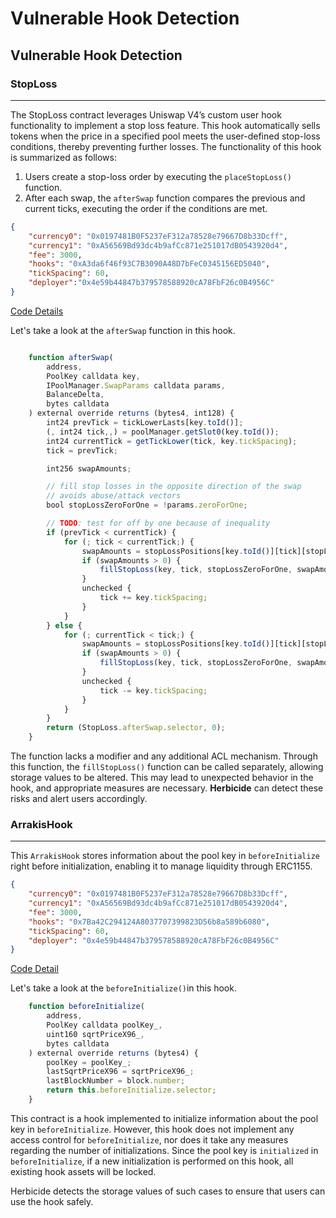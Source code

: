 # Vulnerable Hook Detection

## Vulnerable Hook Detection

### StopLoss

***

The StopLoss contract leverages Uniswap V4’s custom user hook functionality to implement a stop loss feature. This hook automatically sells tokens when the price in a specified pool meets the user-defined stop-loss conditions, thereby preventing further losses. The functionality of this hook is summarized as follows:

1. Users create a stop-loss order by executing the `placeStopLoss()` function.
2. After each swap, the `afterSwap` function compares the previous and current ticks, executing the order if the conditions are met.

```json
{
    "currency0": "0x0197481B0F5237eF312a78528e79667D8b33Dcff",
    "currency1": "0xA56569Bd93dc4b9afCc871e251017dB0543920d4",
    "fee": 3000,
    "hooks": "0xA3da6f46f93C7B3090A48D7bFeC0345156ED5040",
    "tickSpacing": 60,
    "deployer":"0x4e59b44847b379578588920cA78FbF26c0B4956C"
}
```

[Code Details](https://unichain-sepolia.blockscout.com/address/0xA3da6f46f93C7B3090A48D7bFeC0345156ED5040?tab=contract)

Let's take a look at the `afterSwap` function in this hook.

```javascript

    function afterSwap(
        address,
        PoolKey calldata key,
        IPoolManager.SwapParams calldata params,
        BalanceDelta,
        bytes calldata
    ) external override returns (bytes4, int128) {
        int24 prevTick = tickLowerLasts[key.toId()];
        (, int24 tick,,) = poolManager.getSlot0(key.toId());
        int24 currentTick = getTickLower(tick, key.tickSpacing);
        tick = prevTick;

        int256 swapAmounts;

        // fill stop losses in the opposite direction of the swap
        // avoids abuse/attack vectors
        bool stopLossZeroForOne = !params.zeroForOne;

        // TODO: test for off by one because of inequality
        if (prevTick < currentTick) {
            for (; tick < currentTick;) {
                swapAmounts = stopLossPositions[key.toId()][tick][stopLossZeroForOne];
                if (swapAmounts > 0) {
                    fillStopLoss(key, tick, stopLossZeroForOne, swapAmounts);
                }
                unchecked {
                    tick += key.tickSpacing;
                }
            }
        } else {
            for (; currentTick < tick;) {
                swapAmounts = stopLossPositions[key.toId()][tick][stopLossZeroForOne];
                if (swapAmounts > 0) {
                    fillStopLoss(key, tick, stopLossZeroForOne, swapAmounts);
                }
                unchecked {
                    tick -= key.tickSpacing;
                }
            }
        }
        return (StopLoss.afterSwap.selector, 0);
    }

```

The function lacks a modifier and any additional ACL mechanism. Through this function, the `fillStopLoss()` function can be called separately, allowing storage values to be altered. This may lead to unexpected behavior in the hook, and appropriate measures are necessary. **Herbicide** can detect these risks and alert users accordingly.

### ArrakisHook

***

This `ArrakisHook` stores information about the pool key in `beforeInitialize` right before initialization, enabling it to manage liquidity through ERC1155.

```json
{
    "currency0": "0x0197481B0F5237eF312a78528e79667D8b33Dcff",
    "currency1": "0xA56569Bd93dc4b9afCc871e251017dB0543920d4",
    "fee": 3000,
    "hooks": "0x7Ba42C294124A8037707399823D56b8a589b6080",
    "tickSpacing": 60,
    "deployer": "0x4e59b44847b379578588920cA78FbF26c0B4956C"
}
```

[Code Detail](https://unichain-sepolia.blockscout.com/address/0x7Ba42C294124A8037707399823D56b8a589b6080?tab=contract)

Let's take a look at the `beforeInitialize()`in this hook.

```javascript
    function beforeInitialize(
        address,
        PoolKey calldata poolKey_,
        uint160 sqrtPriceX96_,
        bytes calldata
    ) external override returns (bytes4) {
        poolKey = poolKey_;
        lastSqrtPriceX96 = sqrtPriceX96_;
        lastBlockNumber = block.number;
        return this.beforeInitialize.selector;
    }
```

This contract is a hook implemented to initialize information about the pool key in `beforeInitialize`. However, this hook does not implement any access control for `beforeInitialize`, nor does it take any measures regarding the number of initializations. Since the pool key is `initialized` in `beforeInitialize`, if a new initialization is performed on this hook, all existing hook assets will be locked.

Herbicide detects the storage values of such cases to ensure that users can use the hook safely.
